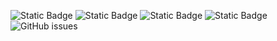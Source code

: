 ![Static Badge](https://img.shields.io/badge/blacklists-60-000000) ![Static Badge](https://img.shields.io/badge/blacklisted-3096123-cc0000) ![Static Badge](https://img.shields.io/badge/whitelisted-2244-00CC00) ![Static Badge](https://img.shields.io/badge/streaming_blacklist-28107-000000) ![GitHub issues](https://img.shields.io/github/issues/fabriziosalmi/blacklists)
